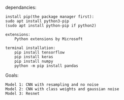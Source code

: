 dependancies:

    install pip(the package manager first):
    sudo apt install python3-pip
    (sudo apt install python-pip if python2)

    extensions:
        Python extensions by Microsoft

    terminal installation:
        pip install tensorflow
        pip install keras
        pip install numpy
        python -m pip install pandas



Goals:

    Model 1: CNN with resampling and no noise
    Model 2: CNN with class weights and gaussian noise
    Model 3: Resnet